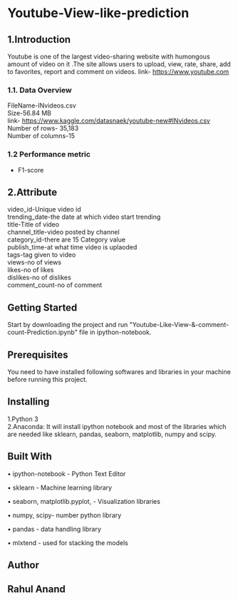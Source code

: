 # Youtube-View-like-prediction

## 1.Introduction

Youtube is one of the largest video-sharing website with humongous amount of video on it .The site
allows users to upload, view, rate, share, add to favorites, report and comment on videos.
link-​ https://www.youtube.com



### 1.1. Data Overview
FileName-INvideos.csv <br>
Size-56.84 MB<br>
link-​ https://www.kaggle.com/datasnaek/youtube-new#INvideos.csv<br>
Number of rows-​ 35,183<br>
Number of columns-15<br>
### 1.2  Performance metric
 * F1-score

## 2.Attribute
video_id-Unique video id <br>
trending_date-the date at which video start trending<br>
title-Title of video<br>
channel_title-video posted by channel<br>
category_id-there are 15 Category value<br>
publish_time-at what time video is uplaoded<br>
tags-tag given to video<br>
views-no of views<br>
likes-no of likes<br>
dislikes-no of dislikes<br>
comment_count-no of comment<br>

## Getting Started
Start by downloading the project and run "Youtube-Like-View-&-comment-count-Prediction.ipynb" file in ipython-notebook.

## Prerequisites
You need to have installed following softwares and libraries in your machine before running this project.

## Installing
1.Python 3<br>
2.Anaconda: It will install ipython notebook and most of the libraries which are needed like sklearn, pandas, seaborn, matplotlib, numpy and scipy.<br>

## Built With
•	ipython-notebook - Python Text Editor

•	sklearn - Machine learning library

•	seaborn, matplotlib.pyplot, - Visualization libraries

•	numpy, scipy- number python library

•	pandas - data handling library

•	mlxtend - used for stacking the models

## Author
## Rahul Anand


